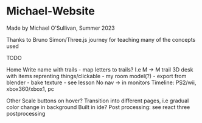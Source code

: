 # Michael-Website

Made by Michael O'Sullivan, Summer 2023


Thanks to Bruno Simon/Three.js journey for teaching many of the concepts used


TODO

Home
Write name with trails - map letters to trails? I.e M -> M trail
3D desk with items reprenting things/clickable - my room model(?) - export from blender - bake texture - see lesson
No nav -> in monitors
Timeline: PS2/wii, xbox360/xbox1, pc

Other
Scale buttons on hover?
Transition into different pages, i.e gradual color change in background
Built in ide?
Post processing: see react three postprocessing